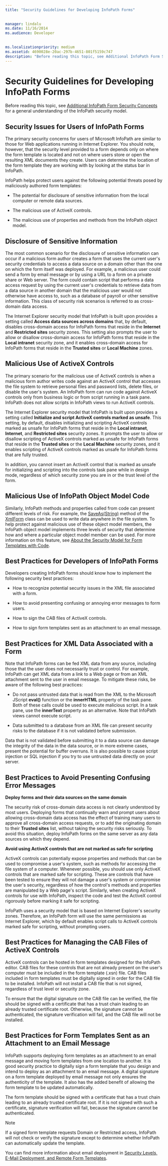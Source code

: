 ```yaml
---
title: "Security Guidelines for Developing InfoPath Forms"
 
 
manager: lindalu
ms.date: 11/16/2014
ms.audience: Developer
 
 
ms.localizationpriority: medium
ms.assetid: 4690028e-20ac-297b-4651-801f5159c747
description: "Before reading this topic, see Additional InfoPath Form Security Concepts for a general understanding of the InfoPath security model."
---
```


# Security Guidelines for Developing InfoPath Forms

Before reading this topic, see [Additional InfoPath Form Security Concepts](additional-infopath-form-security-concepts.md) for a general understanding of the InfoPath security model. 
  
## Security Issues for Users of InfoPath Forms

The primary security concerns for users of Microsoft InfoPath are similar to those for Web applications running in Internet Explorer. You should note, however, that the security level provided to a form depends only on where the form template is located and not on where users store or open the resulting XML documents they create. Users can determine the location of the form template they are working with by looking at the status bar in InfoPath.
  
InfoPath helps protect users against the following potential threats posed by maliciously authored form templates:
  
- The potential for disclosure of sensitive information from the local computer or remote data sources.
    
- The malicious use of ActiveX controls.
    
- The malicious use of properties and methods from the InfoPath object model.
    
## Disclosure of Sensitive Information

The most common scenario for the disclosure of sensitive information can occur if a malicious form author creates a form that uses the current user's security credentials to access a data source on a domain other than the one on which the form itself was deployed. For example, a malicious user could send a form by email message or by using a URL to a form on a private share or Web server. The form could contain script that performs a data access request by using the current user's credentials to retrieve data from a data source in another domain that the malicious user would not otherwise have access to, such as a database of payroll or other sensitive information. This class of security risk scenarios is referred to as cross-domain data access.
  
The Internet Explorer security model that InfoPath is built upon provides a setting called **Access data sources across domains** that, by default, disables cross-domain access for InfoPath forms that reside in the **Internet** and **Restricted sites** security zones. This setting also prompts the user to allow or disallow cross-domain access for InfoPath forms that reside in the **Local intranet** security zone, and it enables cross-domain access for InfoPath forms that reside in the **Trusted sites** or **Local Machine** zones. 
  
## Malicious Use of ActiveX Controls

The primary scenario for the malicious use of ActiveX controls is when a malicious form author writes code against an ActiveX control that accesses the file system to retrieve personal files and password lists, delete files, or disable the user's system. An InfoPath form can run code against ActiveX controls only from business logic or from script running in a task pane. InfoPath does not allow scripts in InfoPath views to run ActiveX controls.
  
The Internet Explorer security model that InfoPath is built upon provides a setting called **Initialize and script ActiveX controls marked as unsafe**. This setting, by default, disables initializing and scripting ActiveX controls marked as unsafe for InfoPath forms that reside in the **Local intranet**, **Internet**, and **Restricted sites** security zones. It prompts the user to allow or disallow scripting of ActiveX controls marked as unsafe for InfoPath forms that reside in the **Trusted sites** or the **Local Machine** security zones, and it enables scripting of ActiveX controls marked as unsafe for InfoPath forms that are fully trusted. 
  
In addition, you cannot insert an ActiveX control that is marked as unsafe for initializing and scripting into the controls task pane while in design mode, regardless of which security zone you are in or the trust level of the form.
  
## Malicious Use of InfoPath Object Model Code

Similarly, InfoPath methods and properties called from code can present different levels of risk. For example, the [SaveAs(String)](https://msdn.microsoft.com/library/Microsoft.Office.InfoPath.XmlForm.SaveAs.aspx) method of the [XmlForm](https://msdn.microsoft.com/library/Microsoft.Office.InfoPath.XmlForm.aspx) class can be used to write data anywhere in the file system. To help protect against malicious use of these object model members, the InfoPath object model implements three levels of security that determine how and where a particular object model member can be used. For more information on this feature, see [About the Security Model for Form Templates with Code](about-the-security-model-for-form-templates-with-code.md).
  
## Best Practices for Developers of InfoPath Forms

Developers creating InfoPath forms should know how to implement the following security best practices:
  
- How to recognize potential security issues in the XML file associated with a form.
    
- How to avoid presenting confusing or annoying error messages to form users.
    
- How to sign the CAB files of ActiveX controls.
    
- How to sign form templates sent as an attachment to an email message.
    
## Best Practices for XML Data Associated with a Form

Note that InfoPath forms can be fed XML data from any source, including those that the user does not necessarily trust or control. For example, InfoPath can get XML data from a link to a Web page or from an XML attachment sent to the user in email message. To mitigate these risks, be aware of the following best practices:
  
- Do not pass untrusted data that is read from the XML to the Microsoft JScript **eval()** function or the **innerHTML** property of the task pane. Both of these calls could be used to execute malicious script. In a task pane, use the **innerText** property as an alternative. Note that InfoPath views cannot execute script. 
    
- Data submitted to a database from an XML file can present security risks to the database if it is not validated before submission.
    
Data that is not validated before submitting it to a data source can damage the integrity of the data in the data source, or in more extreme cases, present the potential for buffer overruns. It is also possible to cause script injection or SQL injection if you try to use untrusted data directly on your server.
  
## Best Practices to Avoid Presenting Confusing Error Messages

 **Deploy forms and their data sources on the same domain**
  
The security risk of cross-domain data access is not clearly understood by most users. Deploying forms that continually warn and prompt users about allowing cross-domain data access has the effect of training many users to approve all cross-domain access requests, or to add the originating domain to their **Trusted sites** list, without taking the security risks seriously. To avoid this situation, deploy InfoPath forms on the same server as any data sources on which they depend. 
  
 **Avoid using ActiveX controls that are not marked as safe for scripting**
  
ActiveX controls can potentially expose properties and methods that can be used to compromise a user's system, such as methods for accessing the file system of a computer. Whenever possible, you should use only ActiveX controls that are marked safe for scripting. These are controls that have been tested to ensure they will not damage a user's system or compromise the user's security, regardless of how the control's methods and properties are manipulated by a Web page's script. Similarly, when creating ActiveX controls for use with InfoPath, inspect the code and test the ActiveX control rigorously before marking it safe for scripting.
  
InfoPath uses a security model that is based on Internet Explorer's security zones. Therefore, an InfoPath form will use the same permissions as Internet Explorer, which by default enables script calls to ActiveX controls marked safe for scripting, without prompting users.
  
## Best Practices for Managing the CAB Files of ActiveX Controls

ActiveX controls can be hosted in form templates designed for the InfoPath editor. CAB files for these controls that are not already present on the user's computer must be included in the form template (.xsn) file. CAB files included in form templates must be digitally signed in order for the CAB file to be installed. InfoPath will not install a CAB file that is not signed, regardless of trust level or security zone.
  
To ensure that the digital signature on the CAB file can be verified, the file should be signed with a certificate that has a trust chain leading to an already trusted certificate root. Otherwise, the signature cannot be authenticated, the signature verification will fail, and the CAB file will not be installed.
  
## Best Practices for Form Templates Sent as an Attachment to an Email Message

InfoPath supports deploying form templates as an attachment to an email message and moving form templates from one location to another. It is good security practice to digitally sign a form template that you design and intend to deploy as an attachment to an email message. A digital signature on a form template deployed by email message not only ensures the authenticity of the template. It also has the added benefit of allowing the form template to be updated automatically.
  
The form template should be signed with a certificate that has a trust chain leading to an already trusted certificate root. If it is not signed with such a certificate, signature verification will fail, because the signature cannot be authenticated.
  
> [!NOTE]
> If a signed form template requests Domain or Restricted access, InfoPath will not check or verify the signature except to determine whether InfoPath can automatically update the template. 
  
You can find more information about email deployment in [Security Levels, E-Mail Deployment, and Remote Form Templates](security-levels-email-deployment-and-remote-form-templates.md).
  

